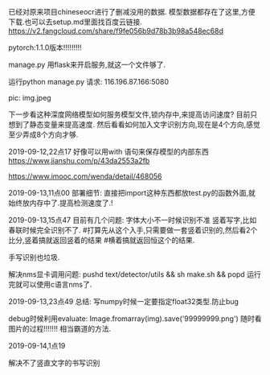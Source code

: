 已经对原来项目chineseocr进行了删减没用的数据.
模型数据都存在了这里,方便下载.也可以去setup.md里面找百度云链接.
https://v2.fangcloud.com/share/f9fe056b9d78b3b98a548ec68d


pytorch:1.1.0版本!!!!!!!!!


manage.py
用flask来开启服务,就这一个文件够了.


运行python manage.py
请求:
116.196.87.166:5080

pic:  img.jpeg










下一步看这种深度网络模型如何服务模型文件,锁内存中,来提高访问速度?
目前只想到了静态变量来提高速度.
然后看看如何加入文字识别方向,现在是4个方向,感觉至少弄成8个方向才够.

2019-09-12,22点17
好像可以用with 语句来保存模型的内部东西
https://www.jianshu.com/p/43da2553a2fb

https://www.imooc.com/wenda/detail/468056





2019-09-13,11点00
部署细节:
直接把import这种东西都放test.py的函数外面,就始终放内存中了.提高检测速度了.!


2019-09-13,15点47
目前有几个问题:
字体大小不一时候识别不准
竖着写字,比如春联时候完全识别不了.  #打算先从这个入手,只需要做一套竖着识别的,然后看2个比分,竖着搞就返回竖着的结果
#横着搞就返回恒这个的结果.




手写识别也垃圾.

解决nms显卡调用问题:
pushd text/detector/utils && sh make.sh && popd
运行完就可以使用c语言nms了.




2019-09-13,23点49
总结:
写numpy时候一定要指定float32类型.防止bug


debug时候利用evaluate:
Image.fromarray(img).save('99999999.png') 随时看图片的过程!!!!!!! 相当霸道的方法.

2019-09-14,1点19

解决不了竖直文字的书写识别





